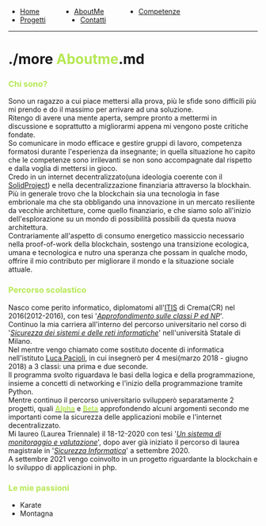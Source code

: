 <link rel="stylesheet" type="text/css" href="style.css">
<style>
.link-menu {
    float: left;
    margin-right: 5em;
}
ul{
overflow: hidden;
}
img{
    width: 200;
    height: 200;
}
strong{
  color: #b5e853
}
</style>

<ul>
  <li class="link-menu">
    <a href="/">Home</a>
  </li>
  <li class="link-menu">
    <a href="/aboutme">AboutMe</a>
  </li>
  <li class="link-menu">
    <a href="/competenze">Competenze</a>
  </li>
  <li class="link-menu">
    <a href="/progetti">Progetti</a>
  </li>
  <li class="link-menu">
    <a href="/contatti">Contatti</a>
  </li>
</ul>

---
# ./more **Aboutme**.md

### **Chi sono?**
Sono un ragazzo a cui piace mettersi alla prova, più le sfide sono difficili più mi prendo e do il massimo per arrivare ad una soluzione. <br>
Ritengo di avere una mente aperta, sempre pronto a mettermi in discussione e soprattutto a migliorarmi appena mi vengono poste critiche fondate. <br>
So comunicare in modo efficace e gestire gruppi di lavoro, competenza formatosi durante l'esperienza da insegnante; in quella situazione ho capito che le competenze sono irrilevanti se non sono accompagnate dal rispetto e dalla voglia di mettersi in gioco. <br>
Credo in un internet decentralizzato(una ideologia coerente con il [SolidProject](https://solidproject.org/)) e nella decentralizzazione finanziaria attraverso la blockhain. <br>
Più in generale trovo che la blockchain sia una tecnologia in fase embrionale ma che sta obbligando una innovazione in un mercato resiliente da vecchie architetture, come quello finanziario, e che siamo solo all'inizio dell'esplorazione su un mondo di possibilità possibili da questa nuova architettura.<br>
Contrariamente all'aspetto di consumo energetico massiccio necessario nella proof-of-work della blockchain, sostengo una transizione ecologica, umana e tecnologica e nutro una speranza che possam in qualche modo, offrire il mio contributo per migliorare il mondo e la situazione sociale attuale.

### **Percorso scolastico**
Nasco come perito informatico, diplomatomi all'[ITIS](https://www.galileicrema.edu.it/) di Crema(CR) nel 2016(2012-2016), con tesi '[_Approfondimento sulle classi P ed NP_](/tesi/tesi_superiori/index.html)'.<br>
Continuo la mia carriera all'interno del percorso universitario nel corso di '[_Sicurezza dei sistemi e delle reti informatiche_](https://ssri.cdl.unimi.it/it)' nell'università Statale di Milano. <br>
Nel mentre vengo chiamato come sostituto docente di informatica nell'istituto [Luca Pacioli](https://www.pacioli.edu.it/), in cui insegnerò per 4 mesi(marzo 2018 - giugno 2018) a 3 classi: una prima e due seconde.<br>
Il programma svolto riguardava le basi della logica e della programmazione, insieme a concetti di networking e l'inizio della programmazione tramite Python. <br>
Mentre continuo il percorso universitario svilupperò separatamente 2 progetti, quali [**Alpha**](/progetti/alpha) e [**Beta**](/progetti/alpha) approfondendo alcuni argomenti secondo me importanti come la sicurezza delle applicazioni mobile e l'internet decentralizzato. <br>
Mi laureo (Laurea Triennale) il 18-12-2020 con tesi '[_Un sistema di monitoraggio e valutazione_](/tesi/tesi_triennale/presentazione/index.html)', dopo aver già iniziato il percorso di laurea magistrale in '[_Sicurezza Informatica_](https://sicurezzainformatica.cdl.unimi.it/it)' a settembre 2020. <br>
A settembre 2021 vengo coinvolto in un progetto riguardante la blockchain e lo sviluppo di applicazioni in php.
<!-- A settembre 2021 vengo coinvolto nella progettazione di **Steve**, -->

### **Le mie passioni**
- Karate
- Montagna
